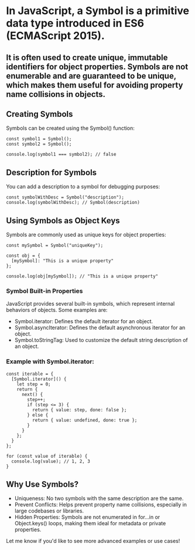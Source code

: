 # In JavaScript, a Symbol is a primitive data type introduced in ES6 (ECMAScript 2015). 
## It is often used to create unique, immutable identifiers for object properties. Symbols are not enumerable and are guaranteed to be unique, which makes them useful for avoiding property name collisions in objects.

## Creating Symbols
Symbols can be created using the Symbol() function:
```
const symbol1 = Symbol();
const symbol2 = Symbol();

console.log(symbol1 === symbol2); // false
```
## Description for Symbols
You can add a description to a symbol for debugging purposes:
```
const symbolWithDesc = Symbol("description");
console.log(symbolWithDesc); // Symbol(description)
```
## Using Symbols as Object Keys
Symbols are commonly used as unique keys for object properties:
```
const mySymbol = Symbol("uniqueKey");

const obj = {
  [mySymbol]: "This is a unique property"
};

console.log(obj[mySymbol]); // "This is a unique property"
```

### Symbol Built-in Properties
JavaScript provides several built-in symbols, which represent internal behaviors of objects. Some examples are:

 - Symbol.iterator: Defines the default iterator for an object.
 - Symbol.asyncIterator: Defines the default asynchronous iterator for an object.
 - Symbol.toStringTag: Used to customize the default string description of an object.

### Example with Symbol.iterator:
```
const iterable = {
  [Symbol.iterator]() {
    let step = 0;
    return {
      next() {
        step++;
        if (step <= 3) {
          return { value: step, done: false };
        } else {
          return { value: undefined, done: true };
        }
      }
    };
  }
};

for (const value of iterable) {
  console.log(value); // 1, 2, 3
}
```

## Why Use Symbols?
 - Uniqueness: No two symbols with the same description are the same.
 - Prevent Conflicts: Helps prevent property name collisions, especially in large codebases or libraries.
 - Hidden Properties: Symbols are not enumerated in for...in or Object.keys() loops, making them ideal for metadata or private properties.
   
Let me know if you'd like to see more advanced examples or use cases!

